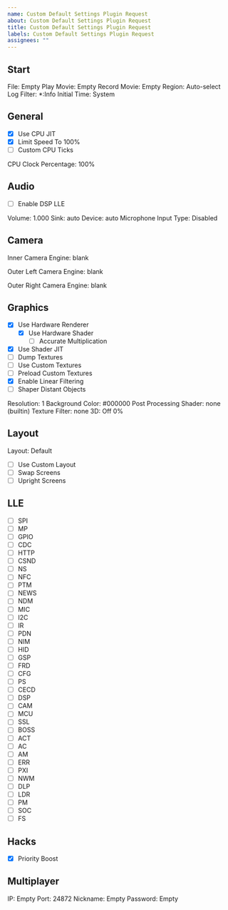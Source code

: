 ```yaml
---
name: Custom Default Settings Plugin Request
about: Custom Default Settings Plugin Request
title: Custom Default Settings Plugin Request
labels: Custom Default Settings Plugin Request
assignees: ""
---
```


<!--
If you want to enable something, change `[ ]` to `[x]`
If you want to disable something, change `[x]` to `[ ]`
-->

## Start

File: Empty
Play Movie: Empty
Record Movie: Empty
Region: Auto-select
Log Filter: \*:Info
Initial Time: System <!-- If this is Unix Timestamp, add the number after this -->

## General

- [x] Use CPU JIT
- [x] Limit Speed <!-- Remove the To % if this is disabled --> To 100%
- [ ] Custom CPU Ticks <!-- If this is enabled, add the number after this -->

CPU Clock Percentage: 100%

## Audio

- [ ] Enable DSP LLE

Volume: 1.000
Sink: auto
Device: auto
Microphone Input Type: Disabled

<!-- If Microphone Input Type is Real Device, add Microphone Device after this -->

## Camera

Inner Camera Engine: blank

<!-- If Inner Camera Engine is image, add Inner Camera Parameter after this -->

Outer Left Camera Engine: blank

<!-- If Outer Left Camera Engine is image, add Outer Left Camera Parameter after this -->

Outer Right Camera Engine: blank

<!-- If Outer Right Camera Engine is image, add Outer Right Camera Parameter after this -->

## Graphics

- [x] Use Hardware Renderer
  - [x] Use Hardware Shader
    - [ ] Accurate Multiplication
- [x] Use Shader JIT
- [ ] Dump Textures
- [ ] Use Custom Textures
- [ ] Preload Custom Textures
- [x] Enable Linear Filtering
- [ ] Shaper Distant Objects

Resolution: 1
Background Color: #000000
Post Processing Shader: none (builtin)
Texture Filter: none
3D: Off 0%

## Layout

Layout: Default

- [ ] Use Custom Layout
- [ ] Swap Screens
- [ ] Upright Screens

<!--
If Use Custom Layout is enabled, add:

Top Left
Top Top
Top Right
Top Bottom
Bottom Left
Bottom Top
Bottom Right
Bottom Bottom
-->

## LLE

- [ ] SPI
- [ ] MP
- [ ] GPIO
- [ ] CDC
- [ ] HTTP
- [ ] CSND
- [ ] NS
- [ ] NFC
- [ ] PTM
- [ ] NEWS
- [ ] NDM
- [ ] MIC
- [ ] I2C
- [ ] IR
- [ ] PDN
- [ ] NIM
- [ ] HID
- [ ] GSP
- [ ] FRD
- [ ] CFG
- [ ] PS
- [ ] CECD
- [ ] DSP
- [ ] CAM
- [ ] MCU
- [ ] SSL
- [ ] BOSS
- [ ] ACT
- [ ] AC
- [ ] AM
- [ ] ERR
- [ ] PXI
- [ ] NWM
- [ ] DLP
- [ ] LDR
- [ ] PM
- [ ] SOC
- [ ] FS

## Hacks

- [x] Priority Boost

## Multiplayer

IP: Empty
Port: 24872
Nickname: Empty
Password: Empty
